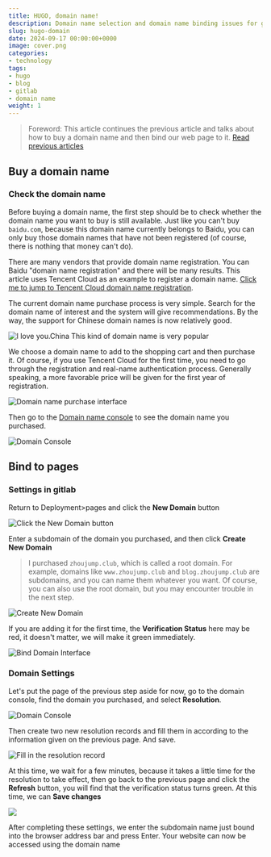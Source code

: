 ```yaml
---
title: HUGO, domain name!
description: Domain name selection and domain name binding issues for gitlab pages
slug: hugo-domain
date: 2024-09-17 00:00:00+0000
image: cover.png
categories:
- technology
tags:
- hugo
- blog
- gitlab
- domain name
weight: 1
---
```

>Foreword: This article continues the previous article and talks about how to buy a domain name and then bind our web page to it.
>[Read previous articles](/tags/hugo/)

## Buy a domain name
### Check the domain name
Before buying a domain name, the first step should be to check whether the domain name you want to buy is still available. Just like you can't buy `baidu.com`, because this domain name currently belongs to Baidu, you can only buy those domain names that have not been registered (of course, there is nothing that money can't do).

There are many vendors that provide domain name registration. You can Baidu "domain name registration" and there will be many results. This article uses Tencent Cloud as an example to register a domain name. [Click me to jump to Tencent Cloud domain name registration](https://buy.cloud.tencent.com/domain).

The current domain name purchase process is very simple. Search for the domain name of interest and the system will give recommendations. By the way, the support for Chinese domain names is now relatively good.

![I love you.China This kind of domain name is very popular](1-2.png)

We choose a domain name to add to the shopping cart and then purchase it. Of course, if you use Tencent Cloud for the first time, you need to go through the registration and real-name authentication process. Generally speaking, a more favorable price will be given for the first year of registration.

![Domain name purchase interface](1-3.png)

Then go to the [Domain name console](https://console.cloud.tencent.com/domain/all-domain/all) to see the domain name you purchased.

![Domain Console](1-4.png)

## Bind to pages

### Settings in gitlab

Return to Deployment>pages and click the **New Domain** button

![Click the New Domain button](2-1.png)

Enter a subdomain of the domain you purchased, and then click **Create New Domain**
>I purchased `zhoujump.club`, which is called a root domain. For example, domains like `www.zhoujump.club` and `blog.zhoujump.club` are subdomains, and you can name them whatever you want. Of course, you can also use the root domain, but you may encounter trouble in the next step.

![Create New Domain](2-2.png)

If you are adding it for the first time, the **Verification Status** here may be red, it doesn't matter, we will make it green immediately.

![Bind Domain Interface](2-3.png)

### Domain Settings

Let's put the page of the previous step aside for now, go to the domain console, find the domain you purchased, and select **Resolution**.

![Domain Console](2-4.png)

Then create two new resolution records and fill them in according to the information given on the previous page. And save.

![Fill in the resolution record](2-5.png)

At this time, we wait for a few minutes, because it takes a little time for the resolution to take effect, then go back to the previous page and click the **Refresh** button, you will find that the verification status turns green. At this time, we can **Save changes**

![](2-6.png)

After completing these settings, we enter the subdomain name just bound into the browser address bar and press Enter. Your website can now be accessed using the domain name
